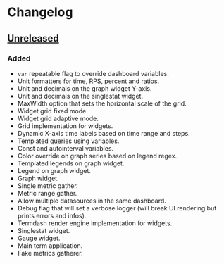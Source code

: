# Changelog

## [Unreleased]

### Added

- `var` repeatable flag to override dashboard variables.
- Unit formatters for time, RPS, percent and ratios.
- Unit and decimals on the graph widget Y-axis.
- Unit and decimals on the singlestat widget.
- MaxWidth option that sets the horizontal scale of the grid.
- Widget grid fixed mode.
- Widget grid adaptive mode.
- Grid implementation for widgets.
- Dynamic X-axis time labels based on time range and steps.
- Templated queries using variables.
- Const and autointerval variables.
- Color override on graph series based on legend regex.
- Templated legends on graph widget.
- Legend on graph widget.
- Graph widget.
- Single metric gather.
- Metric range gather.
- Allow multiple datasources in the same dashboard.
- Debug flag that will set a verbose logger (will break UI rendering but prints errors and infos).
- Termdash render engine implementation for widgets.
- Singlestat widget.
- Gauge widget.
- Main term application.
- Fake metrics gatherer.

[unreleased]: https://github.com/slok/go-http-metrics/compare/v0.x.0...HEAD
[0.x.0]: https://github.com/slok/grafterm/releases/tag/v0.x.0
